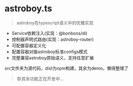 # astroboy.ts
> astroboy在typescript语义中的优雅实现

* Service依赖注入(实现：@bonbons/di)
* 控制器声明式路由(实现：astroboy-router)
* 可配置容器定义化
* 配置容器对接astroboy标准configs模式
* 完整兼容astroboy原始语义，支持任意扩展

src文件夹为源代码，dist为npm构建，其余为demo，懒得整理了


> 😨其余功能正在开发中...
